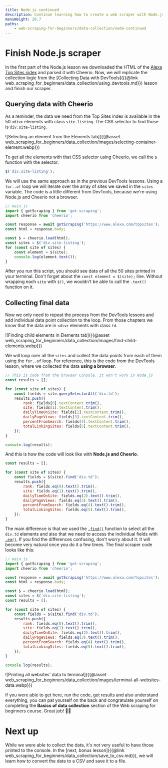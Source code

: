 ```yaml
---
title: Node.js continued
description: Continue learning how to create a web scraper with Node.js and cheerio. Learn how to parse HTML and print results.
menuWeight: 20.7
paths:
    - web-scraping-for-beginners/data-collection/node-continued
---
```


# [](#finish-scraper) Finish Node.js scraper

In the first part of the Node.js lesson we downloaded the HTML of the <a href="https://www.alexa.com/topsites" target="_blank">Alexa Top Sites index</a> and parsed it with Cheerio. Now, we will replicate the collection logic from the [Collecting Data with DevTools]({{@link web_scraping_for_beginners/data_collection/using_devtools.md}}) lesson and finish our scraper.

## [](#querying-with-cheerio) Querying data with Cheerio

As a reminder, the data we need from the Top Sites index is available in the 50 `<div>` elements with class `site-listing`. The CSS selector to find those is `div.site-listing`.

![Selecting an element from the Elements tab]({{@asset web_scraping_for_beginners/data_collection/images/selecting-container-element.webp}})

To get all the elements with that CSS selector using Cheerio, we call the `$` function with the selector.

```js
$('div.site-listing');
```

We will use the same approach as in the previous DevTools lessons. Using a `for..of` loop we will iterate over the array of sites we saved in the `sites` variable. The code is a little different from DevTools, because we're using Node.js and Cheerio not a browser.

```js
// main.js
import { gotScraping } from 'got-scraping';
import cheerio from 'cheerio';

const response = await gotScraping('https://www.alexa.com/topsites');
const html = response.body;

const $ = cheerio.load(html);
const sites = $('div.site-listing');
for (const site of sites) {
    const element = $(site);
    console.log(element.text());
}
```

After you run this script, you should see data of all the 50 sites printed in your terminal. Don't forget about the `const element = $(site);` line. Without wrapping each `site` with `$()`, we wouldn't be able to call the `.text()` function on it.

## [](#collecting-data) Collecting final data

Now we only need to repeat the process from the DevTools lessons and add individual data point collection to the loop. From those chapters we know that the data are in `<div>` elements with class `td`.

![Finding child elements in Elements tab]({{@asset web_scraping_for_beginners/data_collection/images/find-child-elements.webp}})

We will loop over all the `sites` and collect the data points from each of them using the `for..of` loop. For reference, this is the code from the DevTools lesson, where we collected the data **using a browser**.

```js
// This is code from the browser Console. It won't work in Node.js
const results = [];

for (const site of sites) {
    const fields = site.querySelectorAll('div.td');
    results.push({
        rank: fields[0].textContent.trim(),
        site: fields[1].textContent.trim(),
        dailyTimeOnSite: fields[2].textContent.trim(),
        dailyPageViews: fields[3].textContent.trim(),
        percentFromSearch: fields[4].textContent.trim(),
        totalLinkingSites: fields[5].textContent.trim(),
    });
}

console.log(results);
```

And this is how the code will look like with **Node.js and Cheerio**.

```js
const results = [];

for (const site of sites) {
    const fields = $(site).find('div.td');
    results.push({
        rank: fields.eq(0).text().trim(),
        site: fields.eq(1).text().trim(),
        dailyTimeOnSite: fields.eq(2).text().trim(),
        dailyPageViews: fields.eq(3).text().trim(),
        percentFromSearch: fields.eq(4).text().trim(),
        totalLinkingSites: fields.eq(5).text().trim(),
    });
}
```

The main difference is that we used the <a href="https://api.jquery.com/find/" target="_blank">`.find()`</a> function to select all the `div.td` elements and also that we need to access the individual fields with <a href="https://api.jquery.com/eq/" target="_blank">`.eq()`</a>. If you find the differences confusing, don't worry about it. It will become very natural once you do it a few times. The final scraper code looks like this:

```js
// main.js
import { gotScraping } from 'got-scraping';
import cheerio from 'cheerio';

const response = await gotScraping('https://www.alexa.com/topsites');
const html = response.body;

const $ = cheerio.load(html);
const sites = $('div.site-listing');
const results = [];

for (const site of sites) {
    const fields = $(site).find('div.td');
    results.push({
        rank: fields.eq(0).text().trim(),
        site: fields.eq(1).text().trim(),
        dailyTimeOnSite: fields.eq(2).text().trim(),
        dailyPageViews: fields.eq(3).text().trim(),
        percentFromSearch: fields.eq(4).text().trim(),
        totalLinkingSites: fields.eq(5).text().trim(),
    });
}

console.log(results);
```

![Printing all websites' data to terminal]({{@asset web_scraping_for_beginners/data_collection/images/terminal-all-websites-data.webp}})

If you were able to get here, run the code, get results and also understand everything, you can pat yourself on the back and congratulate yourself on completing the **Basics of data collection** section of the Web scraping for beginners course. Great job! 👏🎉

# [](#next) Next up

While we were able to collect the data, it's not very useful to have those printed to the console. In the [next, bonus lesson]({{@link web_scraping_for_beginners/data_collection/save_to_csv.md}}), we will learn how to convert the data to a CSV and save it to a file.
